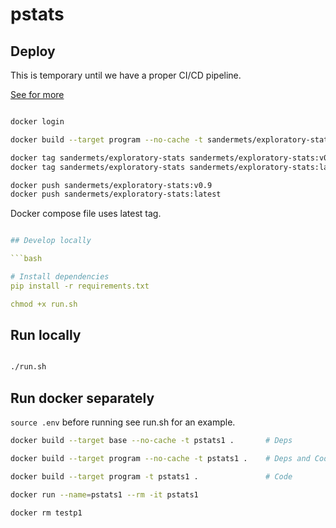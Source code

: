 # pstats

## Deploy

This is temporary until we have a proper CI/CD pipeline.

[See for more](https://stackoverflow.com/questions/51253987/building-a-multi-stage-dockerfile-with-target-flag-builds-all-stages-instead-o)

```bash

docker login

docker build --target program --no-cache -t sandermets/exploratory-stats .

docker tag sandermets/exploratory-stats sandermets/exploratory-stats:v0.9
docker tag sandermets/exploratory-stats sandermets/exploratory-stats:latest

docker push sandermets/exploratory-stats:v0.9
docker push sandermets/exploratory-stats:latest
```

Docker compose file uses latest tag.

```yaml

## Develop locally

```bash

# Install dependencies
pip install -r requirements.txt

chmod +x run.sh
```

## Run locally

```bash

./run.sh

```

## Run docker separately

`source .env` before running see run.sh for an example.

```bash
docker build --target base --no-cache -t pstats1 .       # Deps

docker build --target program --no-cache -t pstats1 .    # Deps and Code

docker build --target program -t pstats1 .               # Code

docker run --name=pstats1 --rm -it pstats1

docker rm testp1
```
